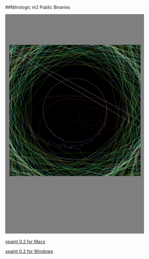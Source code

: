 ##Nitrologic m2 Public Binaries

![releases](releases.png?raw=true "Latest Binaries")

[vpaint 0.2 for Macs](VPaint0.2.app.zip)

[vpaint 0.2 for Windows](VPaint0.2.zip)
